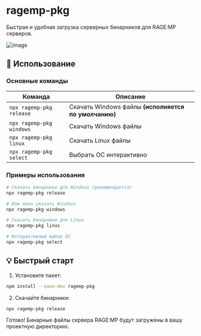 # ragemp-pkg
Быстрая и удобная загрузка серверных бинарников для RAGE:MP серверов.

![image](https://github.com/user-attachments/assets/7f8a77e6-04ed-430e-a025-8716ed418ce6)

## 🚀 Использование

### Основные команды

| Команда | Описание |
|---------|-----------|
| `npx ragemp-pkg release` | Скачать Windows файлы **(исполняется по умолчанию)** |
| `npx ragemp-pkg windows` | Скачать Windows файлы |
| `npx ragemp-pkg linux` | Скачать Linux файлы |
| `npx ragemp-pkg select` | Выбрать ОС интерактивно |

### Примеры использования

```bash
# Скачать бинарники для Windows (рекомендуется)
npx ragemp-pkg release

# Или явно указать Windows
npx ragemp-pkg windows

# Скачать бинарники для Linux
npx ragemp-pkg linux

# Интерактивный выбор ОС
npx ragemp-pkg select
```

## 💡 Быстрый старт

1. Установите пакет:
```bash
npm install --save-dev ragemp-pkg
```

2. Скачайте бинарники:
```bash
npx ragemp-pkg release
```
Готово! Бинарные файлы сервера RAGE:MP будут загружены в вашу проектную директорию.